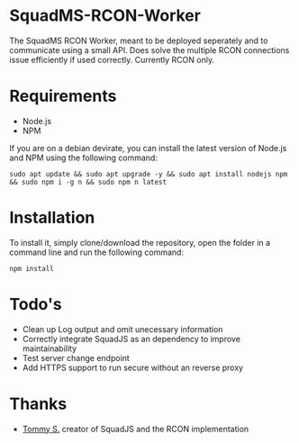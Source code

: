 # SquadMS-RCON-Worker
The SquadMS RCON Worker, meant to be deployed seperately and to communicate using a small API. 
Does solve the multiple RCON connections issue efficiently if used correctly. Currently RCON only.

# Requirements
- Node.js
- NPM

If you are on a debian devirate, you can install the latest version of Node.js and NPM using the following command:
```
sudo apt update && sudo apt upgrade -y && sudo apt install nodejs npm && sudo npm i -g n && sudo npm n latest
```

# Installation
To install it, simply clone/download the repository, open the folder in a command line and run 
the following command:
```
npm install
```

# Todo's
- Clean up Log output and omit unecessary information
- Correctly integrate SquadJS as an dependency to improve maintainability
- Test server change endpoint
- Add HTTPS support to run secure without an reverse proxy

# Thanks
- [Tommy S.](https://github.com/Thomas-Smyth) creator of SquadJS and the RCON implementation
